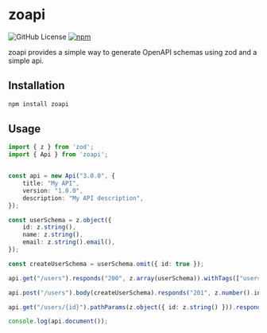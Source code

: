 # zoapi
![GitHub License](https://img.shields.io/github/license/maybemaby/zoapi) [![npm](https://img.shields.io/npm/v/zoapi)](https://www.npmjs.com/package/zoapi)

zoapi provides a simple way to generate OpenAPI schemas using zod and a simple api.

## Installation

```bash
npm install zoapi
```

## Usage

```typescript
import { z } from 'zod';
import { Api } from 'zoapi';


const api = new Api("3.0.0", {
    title: "My API",
    version: "1.0.0",
    description: "My API description",
});

const userSchema = z.object({
    id: z.string(),
    name: z.string(),
    email: z.string().email(),
});

const createUserSchema = userSchema.omit({ id: true });

api.get("/users").responds("200", z.array(userSchema)).withTags(["users"]);

api.post("/users").body(createUserSchema).responds("201", z.number().int()).withTags(["users"]);

api.get("/users/{id}").pathParams(z.object({ id: z.string() })).responds("200", userSchema).withTags(["users"]);

console.log(api.document());
```
